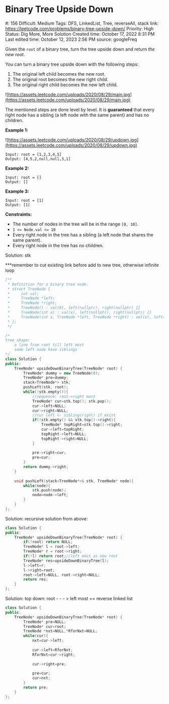 # Binary Tree Upside Down

#: 156
Difficult: Medium
Tags: DFS, LinkedList, Tree, reverseAll, stack
link: https://leetcode.com/problems/binary-tree-upside-down/
Priority: High
Status: Dig More, More Solution
Created time: October 17, 2022 8:31 PM
Last edited time: October 12, 2023 2:56 PM
source: googleFreq

Given the `root` of a binary tree, turn the tree upside down and return *the new root*.

You can turn a binary tree upside down with the following steps:

1. The original left child becomes the new root.
2. The original root becomes the new right child.
3. The original right child becomes the new left child.

![https://assets.leetcode.com/uploads/2020/08/29/main.jpg](https://assets.leetcode.com/uploads/2020/08/29/main.jpg)

The mentioned steps are done level by level. It is **guaranteed** that every right node has a sibling (a left node with the same parent) and has no children.

**Example 1:**

![https://assets.leetcode.com/uploads/2020/08/29/updown.jpg](https://assets.leetcode.com/uploads/2020/08/29/updown.jpg)

```
Input: root = [1,2,3,4,5]
Output: [4,5,2,null,null,3,1]

```

**Example 2:**

```
Input: root = []
Output: []

```

**Example 3:**

```
Input: root = [1]
Output: [1]

```

**Constraints:**

- The number of nodes in the tree will be in the range `[0, 10]`.
- `1 <= Node.val <= 10`
- Every right node in the tree has a sibling (a left node that shares the same parent).
- Every right node in the tree has no children.

Solution: stk

***remember to cut existing link before add to new tree, otherwise infinite loop

```cpp
/**
 * Definition for a binary tree node.
 * struct TreeNode {
 *     int val;
 *     TreeNode *left;
 *     TreeNode *right;
 *     TreeNode() : val(0), left(nullptr), right(nullptr) {}
 *     TreeNode(int x) : val(x), left(nullptr), right(nullptr) {}
 *     TreeNode(int x, TreeNode *left, TreeNode *right) : val(x), left(left), right(right) {}
 * };
 */

/*
tree shape:
    a line from root till left most
    some left node have siblings
*/
class Solution {
public:
    TreeNode* upsideDownBinaryTree(TreeNode* root) {
        TreeNode* dummy = new TreeNode(0);
        TreeNode* pre=dummy;
        stack<TreeNode*> stk;
        pushLeft(stk, root);
        while(!stk.empty()){
            //sequence: root->right most
            TreeNode* cur=stk.top(); stk.pop();
            cur->left=NULL;
            cur->right=NULL;
            //cur left <- sibling(right) if exist
            if(!stk.empty() && stk.top()->right){
                TreeNode* topRight=stk.top()->right;
                cur->left=topRight;
                topRight->left=NULL;
                topRight->right=NULL;
            }
                
            pre->right=cur;
            pre=cur;
        }
        return dummy->right;
    }
    
    void pushLeft(stack<TreeNode*>& stk, TreeNode* node){
        while(node){
            stk.push(node);
            node=node->left;
        }
    }
};
```

Solution: recursive solution from above:

```cpp
class Solution {
public:
    TreeNode* upsideDownBinaryTree(TreeNode* root) {
        if(!root) return NULL;
        TreeNode* l = root->left;
        TreeNode* r = root->right;
        if(!l) return root;//left most as new root
        TreeNode* res=upsideDownBinaryTree(l);
        l->left=r;
        l->right=root;
        root->left=NULL, root->right=NULL;
        return res;
    }
};
```

Solution: top down: root - - - > left most == reverse linked list

```cpp
class Solution {
public:
    TreeNode* upsideDownBinaryTree(TreeNode* root) {
        TreeNode* pre=NULL;
        TreeNode* cur=root;
        TreeNode *nxt=NULL,*RforNxt=NULL;
        while(cur){
            nxt=cur->left;
            
            cur->left=RforNxt;
            RforNxt=cur->right;
            
            cur->right=pre;
            
            pre=cur;
            cur=nxt;
        }
        return pre;
    }
};
```